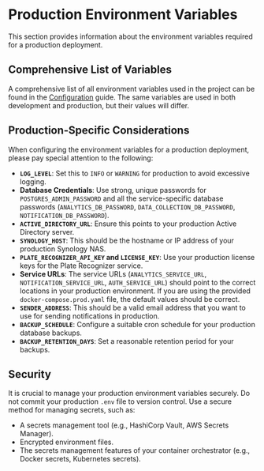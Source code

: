 # Production Environment Variables

This section provides information about the environment variables required for a production deployment.

## Comprehensive List of Variables

A comprehensive list of all environment variables used in the project can be found in the [Configuration](../getting-started/configuration.md) guide. The same variables are used in both development and production, but their values will differ.

## Production-Specific Considerations

When configuring the environment variables for a production deployment, please pay special attention to the following:

*   **`LOG_LEVEL`**: Set this to `INFO` or `WARNING` for production to avoid excessive logging.
*   **Database Credentials**: Use strong, unique passwords for `POSTGRES_ADMIN_PASSWORD` and all the service-specific database passwords (`ANALYTICS_DB_PASSWORD`, `DATA_COLLECTION_DB_PASSWORD`, `NOTIFICATION_DB_PASSWORD`).
*   **`ACTIVE_DIRECTORY_URL`**: Ensure this points to your production Active Directory server.
*   **`SYNOLOGY_HOST`**: This should be the hostname or IP address of your production Synology NAS.
*   **`PLATE_RECOGNIZER_API_KEY` and `LICENSE_KEY`**: Use your production license keys for the Plate Recognizer service.
*   **Service URLs**: The service URLs (`ANALYTICS_SERVICE_URL`, `NOTIFICATION_SERVICE_URL`, `AUTH_SERVICE_URL`) should point to the correct locations in your production environment. If you are using the provided `docker-compose.prod.yaml` file, the default values should be correct.
*   **`SENDER_ADDRESS`**: This should be a valid email address that you want to use for sending notifications in production.
*   **`BACKUP_SCHEDULE`**: Configure a suitable cron schedule for your production database backups.
*   **`BACKUP_RETENTION_DAYS`**: Set a reasonable retention period for your backups.

## Security

It is crucial to manage your production environment variables securely. Do not commit your production `.env` file to version control. Use a secure method for managing secrets, such as:

*   A secrets management tool (e.g., HashiCorp Vault, AWS Secrets Manager).
*   Encrypted environment files.
*   The secrets management features of your container orchestrator (e.g., Docker secrets, Kubernetes secrets).
